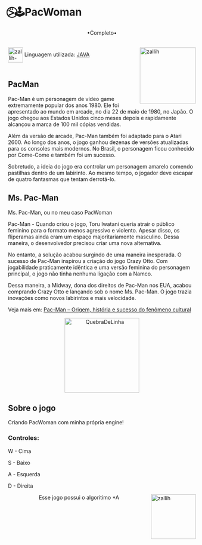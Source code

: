 # ⍩⃝🕹PacWoman

 <p align="middle"> •Completo• </p>
<div style="display: inline_block"><br>
  <img align="right" alt="zallih" width="150" src="https://media.discordapp.net/attachments/783761333358166056/872618413040730133/WhatsApp_Image_2021-08-04_at_19.42.37.jpeg?width=370&height=370">
  <img align="center" alt="zallih-JAVA" height="40" width="40" src="https://cdn.jsdelivr.net/gh/devicons/devicon/icons/java/java-original.svg">
  Linguagem utilizada: <a href="https://www.java.com/">JAVA</a><br><br>
</div>

<div>
  <h2>PacMan</h2>
Pac-Man é um personagem de vídeo game extremamente popular dos anos 1980. Ele foi apresentado ao mundo em arcade, no dia 22 de maio de 1980, no Japão. O jogo chegou aos Estados Unidos cinco meses depois e rapidamente alcançou a marca de 100 mil cópias vendidas.

Além da versão de arcade, Pac-Man também foi adaptado para o Atari 2600. Ao longo dos anos, o jogo ganhou dezenas de versões atualizadas para os consoles mais modernos. No Brasil, o personagem ficou conhecido por Come-Come e também foi um sucesso.

Sobretudo, a ideia do jogo era controlar um personagem amarelo comendo pastilhas dentro de um labirinto. Ao mesmo tempo, o jogador deve escapar de quatro fantasmas que tentam derrotá-lo.
</div>

<div>
  <h2>Ms. Pac-Man</h2>
  Ms. Pac-Man, ou no meu caso PacWoman
  
Pac-Man - Quando criou o jogo, Toru Iwatani queria atrair o público feminino para o formato menos agressivo e violento. Apesar disso, os fliperamas ainda eram um espaço majoritariamente masculino. Dessa maneira, o desenvolvedor precisou criar uma nova alternativa.

No entanto, a solução acabou surgindo de uma maneira inesperada. O sucesso de Pac-Man inspirou a criação do jogo Crazy Otto. Com jogabilidade praticamente idêntica e uma versão feminina do personagem principal, o jogo não tinha nenhuma ligação com a Namco.

Dessa maneira, a Midway, dona dos direitos de Pac-Man nos EUA, acabou comprando Crazy Otto e lançando sob o nome Ms. Pac-Man. O jogo trazia inovações como novos labirintos e mais velocidade.
  
  
  
  Veja mais em: <a href="https://segredosdomundo.r7.com/pac-man-historia/">Pac-Man – Origem, história e sucesso do fenômeno cultural</a>
</div>

  <p align="middle">
  <img width="200" alt="QuebraDeLinha" src="https://media.discordapp.net/attachments/783761333358166056/875852044928425984/divider-2461548_640.png">
  </p>

<div>
  <h2>Sobre o jogo</h2>
  
  Criando PacWoman com minha própria engine!
  
  
  <h3>Controles:</h3>
  
  W - Cima
  
  S - Baixo 
  
  A - Esquerda
  
  D - Direita
</div>

  <img align="right" alt="zallih" width="120" src="https://cdn.discordapp.com/attachments/882354770709479427/885547375156944906/my-octocat-1631200526625.png">
 <p align="middle">  Esse jogo possui o algoritimo *A</p>
